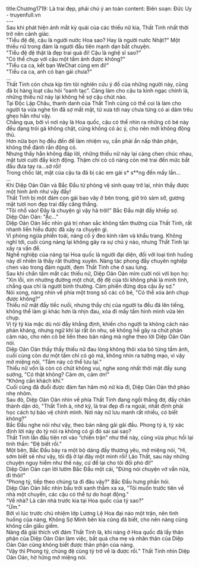 title:Chương1719: Là trai đẹp, phải chú ý an toàn
content:
Biên soạn: Đức Uy - truyenfull.vn<br>---<br>Sau khi phát hiện ánh mắt kỳ quái của các thiếu nữ kia, Thất Tinh nhất thời trở nên cảnh giác.<br>"Tiểu đệ đệ, cậu là người nước Hoa sao? Hay là người nước Nhật?" Một thiếu nữ trong đám là người đầu tiên mạnh dạn bắt chuyện.<br>"Tiểu đệ đệ thật là đẹp trai quá đi! Cậu là nghệ sĩ sao?"<br>"Có thể chụp với cậu một tấm ảnh được không?"<br>"Tiểu ca ca, kết bạn WeChat cùng em đi!"<br>"Tiểu ca ca, anh có bạn gái chưa?"<br>...<br>Thất Tinh còn chưa kịp tìm tòi nghiên cứu ý đồ của những người này, cũng đã bị hàng loạt câu hỏi “oanh tạc”. Càng làm cho cậu ta kinh ngạc chính là, những thiếu nữ này lại không hề sợ cậu chút nào.<br>Tại Độc Lập Châu, thanh danh của Thất Tinh cũng có thể coi là làm cho người ta vừa nghe tin đã sợ mất mật, từ xưa tới nay chưa từng có ai dám trêu ghẹo hắn như vậy.<br>Chẳng qua, bởi vì nơi này là Hoa quốc, cậu có thể nhìn ra những cô bé này đều dạng trói gà không chặt, cũng không có ác ý, cho nên mới không động thủ.<br>Hơn nữa bọn họ đều đến để làm nhiệm vụ, cần phải ẩn nấp thân phận, không thể đánh rắn động cỏ.<br>Nhưng thấy hắn không đáp lời, những thiếu nữ này lại càng chen chúc nhau, mặt tươi cười đầy kích động. Thậm chí có cô nàng còn mê trai đến mức bắt đầu đưa tay ra…sờ rồi!<br>Trong chốc lát, mặt của cậu ta đã bị các em gái s* s**ng đến mấy lần…<br>...<br>Khi Diệp Oản Oản và Bắc Đẩu từ phòng vệ sinh quay trở lại, nhìn thấy được một hình ảnh như vậy đấy!<br>Thất Tinh bị một đám con gái bao vây ở bên trong, giở trò sàm sỡ, gương mặt tươi non đẹp trai đầy căng thẳng.<br>"Tôi nhổ vào! Đây là chuyện gì vậy hả trời!" Bắc Đẩu mặt đầy khiếp sợ.<br>Diệp Oản Oản: "Ặc..."<br>Diệp Oản Oản liếc nhìn giá trị nhan sắc không tầm thường của Thất Tinh, rất nhanh liền hiểu được đã xảy ra chuyện gì.<br>Vì phòng ngừa phiền toái, nàng cố ý đeo kính râm và khẩu trang. Không nghĩ tới, cuối cùng nàng lại không gây ra sự chú ý nào, nhưng Thất Tinh lại xảy ra vấn đề.<br>Nghề nghiệp của nàng tại Hoa quốc là người đại diện, đối với loại tình huống này dĩ nhiên là thấy rất thường xuyên. Nàng tác phong đầy chuyên nghiệp chen vào trong đám người, đem Thất Tinh che ở sau lưng.<br>Sau khi chắn tầm mắt các thiếu nữ, Diệp Oản Oản mỉm cười nói với bọn họ: "Xin lỗi, xin nhường đường một chút, đệ đệ của tôi không phải là minh tinh, chẳng qua chỉ là người bình thường. Cảm phiền đừng dọa cậu ấy sợ."<br>Nói xong, nàng nhìn về phía một trong số các cô bé, "Có thể xóa ảnh chụp được không?"<br>Thiếu nữ mặt đầy tiếc nuối, nhưng thấy chị của người ta đều đã lên tiếng, không thể làm gì khác hơn là nhịn đau, xóa đi mấy tấm hình mình vừa lén chụp.<br>Vị tỷ tỷ kia mặc dù nói đầy khẳng định, khiến cho người ta không cách nào phản kháng, nhưng ngữ khí lại rất ôn nhu, sẽ không hề gây ra chút phản cảm nào, cho nên cô bé liền theo bản năng mà nghe theo lời Diệp Oản Oản nói.<br>Diệp Oản Oản thấy thấy thiếu nữ đau lòng không thôi xóa bỏ từng tấm ảnh, cuối cùng còn dư một tấm chỉ có gò má, không nhìn ra tướng mạo, vì vậy mở miệng nói, "Tấm này có thể lưu lại."<br>Thiếu nữ vốn là còn có chút không vui, nghe xong nhất thời mặt đầy sung sướng, "Có thật không? Cảm ơn, cảm ơn!"<br>"Không cần khách khí."<br>Cuối cùng đã đuổi được đám fan hâm mộ nữ kia đi, Diệp Oản Oản thở phào nhẹ nhõm.<br>Sau đó, Diệp Oản Oản nhìn về phía Thất Tinh đang ngồi thẳng đơ, đầy chân thành dặn dò, "Thất Tinh à, nhớ kỹ, là trai đẹp đi ra ngoài, nhất định phải học cách tự bảo vệ chính mình. Nơi này nữ lưu manh rất nhiều, có biết không?"<br>Bắc Đẩu nghe nói như vậy, theo bản năng gãi gãi đầu. Phong tỷ à, tỷ xác định lời này do tỷ nói ra không có gì đó sai sai sao?<br>Thất Tinh lần đầu tiên rơi vào “chiến trận” như thế này, cũng vừa phục hồi lại tinh thần: "Đệ biết rồi."<br>Một bên, Bắc Đẩu bày ra một bộ dáng đầy thương yêu, mở miệng nói, "Hì, sớm biết sẽ như vậy, tôi đã ở lại đây một mình rồi! Lão Thất, sau này những chuyện nguy hiểm như thế này, cứ để lại cho tôi đối phó đi!"<br>Diệp Oản Oản cạn lời lườm Bắc Đẩu một cái, "Đừng nói chuyện vớ vẩn nữa, đi thôi!"<br>"Phong tỷ, tiếp theo chúng ta đi đâu vậy?" Bắc Đẩu hưng phấn hỏi.<br>Diệp Oản Oản liếc nhìn bầu trời xanh thẳm xa xa, "Tôi muốn trước tiên về nhà một chuyến, các cậu có thể tự do hoạt động."<br>"Về nhà? Là căn nhà trước kia tại Hoa quốc của tỷ sao?"<br>"Ừm."<br>Bởi vì lúc trước chủ nhiệm lớp Lương Lệ Hoa đại náo một trận, nên tình huống của nàng, Không Sợ Minh bên kia cũng đã biết, cho nên nàng cũng không cần giấu giếm.<br>Nàng đã giải thích với đám Thất Tinh là, khi nàng ở Hoa quốc đã lấy thân phận của Diệp Oản Oản làm việc, bất quá cha mẹ và nhân thân của Diệp Oản Oản cũng không biết được thân phận của nàng.<br>"Vậy thì Phong tỷ, chúng đệ cùng tỷ trở về là được rồi." Thất Tinh nhìn Diệp Oản Oản, hờ hững mở miệng nói.